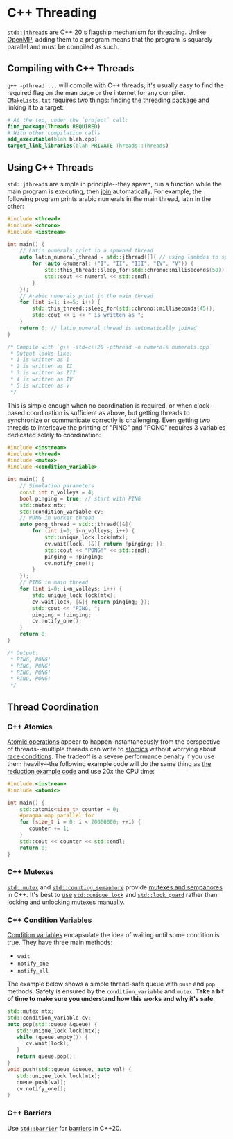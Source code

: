 # C++ Threading

[`std::jthread`](https://en.cppreference.com/w/cpp/thread/jthread)s are C++ 20's flagship mechanism for [threading](threading.md). Unlike [OpenMP](openmp.md), adding them to a program means that the program is squarely parallel and must be compiled as such.



## Compiling with C++ Threads

`g++ -pthread ...` will compile with C++ threads; it's usually easy to find the required flag on the man page or the internet for any compiler. `CMakeLists.txt` requires two things: finding the threading package and linking it to a target:

```cmake
# At the top, under the `project` call:
find_package(Threads REQUIRED)
# With other compilation calls
add_executable(blah blah.cpp)
target_link_libraries(blah PRIVATE Threads::Threads)
```



## Using C++ Threads

`std::jthread`s are simple in principle--they spawn, run a function while the main program is executing, then [join](https://en.cppreference.com/w/cpp/thread/jthread/join) automatically. For example, the following program prints arabic numerals in the main thread, latin in the other:

```c++
#include <thread>
#include <chrono>
#include <iostream>

int main() {
    // Latin numerals print in a spawned thread
    auto latin_numeral_thread = std::jthread([]{ // using lambdas to spawn threads is the convention.
        for (auto &numeral: {"I", "II", "III", "IV", "V"}) {
            std::this_thread::sleep_for(std::chrono::milliseconds(50));
            std::cout << numeral << std::endl;
        }
    });
    // Arabic numerals print in the main thread
    for (int i=1; i<=5; i++) {
        std::this_thread::sleep_for(std::chrono::milliseconds(45));
        std::cout << i << " is written as ";
    }
    return 0; // latin_numeral_thread is automatically joined
}

/* Compile with `g++ -std=c++20 -pthread -o numerals numerals.cpp`
 * Output looks like:
 * 1 is written as I
 * 2 is written as II
 * 3 is written as III
 * 4 is written as IV
 * 5 is written as V
 */
```

This is simple enough when no coordination is required, or when clock-based coordination is sufficient as above, but getting threads to synchronize or communicate correctly is challenging. Even getting two threads to interleave the printing of "PING" and "PONG" requires 3 variables dedicated solely to coordination:

```c++
#include <iostream>
#include <thread>
#include <mutex>
#include <condition_variable>

int main() {
    // Simulation parameters
    const int n_volleys = 4;
    bool pinging = true; // start with PING
    std::mutex mtx;
    std::condition_variable cv;
    // PONG in worker thread
    auto pong_thread = std::jthread([&]{
        for (int i=0; i<n_volleys; i++) {
            std::unique_lock lock(mtx);
            cv.wait(lock, [&]{ return !pinging; });
            std::cout << "PONG!" << std::endl;
            pinging = !pinging;
            cv.notify_one();
        }
    });
    // PING in main thread
    for (int i=0; i<n_volleys; i++) {
        std::unique_lock lock(mtx);
        cv.wait(lock, [&]{ return pinging; });
        std::cout << "PING, ";
        pinging = !pinging;
        cv.notify_one();
    }
    return 0;
}

/* Output:
 * PING, PONG!
 * PING, PONG!
 * PING, PONG!
 * PING, PONG!
 */
```



## Thread Coordination

### C++ Atomics

[Atomic operations](https://www.cplusplus.com/reference/atomic/atomic/) appear to happen instantaneously from the perspective of threads--multiple threads can write to [atomics](https://www.cplusplus.com/reference/atomic/atomic/) without worrying about [race conditions](threading.md#race-conditions-atomic-operations-and-reductions). The tradeoff is a severe performance penalty if you use them heavily--the following example code will do the same thing as [the reduction example code](openmp.md#reductions) and use 20x the CPU time:

```c++
#include <iostream>
#include <atomic>

int main() {
    std::atomic<size_t> counter = 0;
    #pragma omp parallel for
    for (size_t i = 0; i < 20000000; ++i) {
       counter += 1;
    }
    std::cout << counter << std::endl;
    return 0;
}
```

### C++ Mutexes

[`std::mutex`](https://en.cppreference.com/w/cpp/thread/mutex) and [`std::counting_semaphore`](https://en.cppreference.com/w/cpp/thread/counting_semaphore) provide [mutexes and sempahores](threading.md#mutexes-and-semaphores) in C++. It's best to [use](#using-c-threads) [`std::unique_lock`](https://en.cppreference.com/w/cpp/thread/unique_lock) and [`std::lock_guard`](https://en.cppreference.com/w/cpp/thread/lock_guard) rather than locking and unlocking mutexes manually.

### C++ Condition Variables

[Condition variables](https://www.cplusplus.com/reference/condition_variable/condition_variable/) encapsulate the idea of waiting until some condition is true. They have three main methods:

- `wait`
- `notify_one`
- `notify_all`

The example below shows a simple thread-safe queue with `push` and `pop` methods. Safety is ensured by the `condition_variable` and `mutex`. **Take a bit of time to make sure you understand how this works and why it's safe**:

```c++
std::mutex mtx;
std::condition_variable cv;
auto pop(std::queue &queue) {
   std::unique_lock lock(mtx);
   while (queue.empty()) {
      cv.wait(lock);
   }
   return queue.pop();
}
void push(std::queue &queue, auto val) {
   std::unique_lock lock(mtx);
   queue.push(val);
   cv.notify_one();
}
```

### C++ Barriers

Use [`std::barrier`](https://en.cppreference.com/w/cpp/thread/barrier) for [barriers](threading.md#barriers) in C++20.
